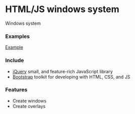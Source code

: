# HTML/JS windows system

Windows system


### Examples ###

[Example](https://mazius.org)

### Include ###

* [jQuery](http://jquery.com/) small, and feature-rich JavaScript library
* [Bootstrap](http://getbootstrap.com) toolkit for developing with HTML, CSS, and JS

### Features ###

* Create windows
* Create overlays
